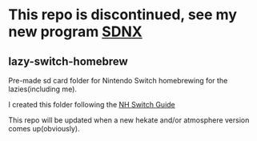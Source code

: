 # This repo is discontinued, see my new program [SDNX](https://github.com/mrakane7/sdnx)
## lazy-switch-homebrew
Pre-made sd card folder for Nintendo Switch homebrewing for the lazies(including me).

I created this folder following the [NH Switch Guide](https://nh-server.github.io/switch-guide/user_guide/emummc/sd_preparation/)

This repo will be updated when a new hekate and/or atmosphere version comes up(obviously).
